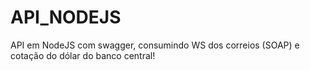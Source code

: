 # API_NODEJS
API em NodeJS com swagger, consumindo WS dos correios (SOAP) e cotação do dólar do banco central!
